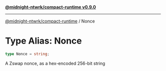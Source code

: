 [**@midnight-ntwrk/compact-runtime v0.9.0**](../README.md)

***

[@midnight-ntwrk/compact-runtime](../globals.md) / Nonce

# Type Alias: Nonce

```ts
type Nonce = string;
```

A Zswap nonce, as a hex-encoded 256-bit string
